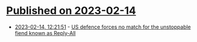 # [Published on 2023-02-14](index.md)

* [2023-02-14, 12:21:51](https://news.ycombinator.com/item?id=34788331) - [US defence forces no match for the unstoppable fiend known as Reply-All](https://www.theregister.com/2023/02/14/us_army_reply_all_storm/)

